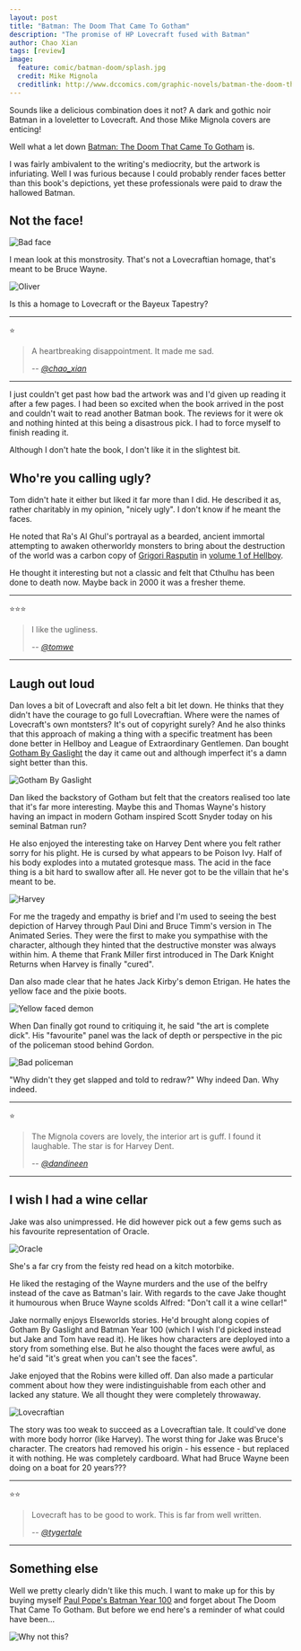 ```yaml
---
layout: post
title: "Batman: The Doom That Came To Gotham"
description: "The promise of HP Lovecraft fused with Batman"
author: Chao Xian
tags: [review]
image:
  feature: comic/batman-doom/splash.jpg
  credit: Mike Mignola
  creditlink: http://www.dccomics.com/graphic-novels/batman-the-doom-that-came-to-gotham
---
```


Sounds like a delicious combination does it not? A dark and gothic noir Batman in a loveletter to Lovecraft. And those Mike Mignola covers are enticing!

Well what a let down [Batman: The Doom That Came To Gotham](http://www.dccomics.com/graphic-novels/batman-the-doom-that-came-to-gotham) is.

I was fairly ambivalent to the writing's mediocrity, but the artwork is infuriating. Well I was furious because I could probably render faces better than this book's depictions, yet these professionals were paid to draw the hallowed Batman.

## Not the face!

![Bad face](/images/comic/batman-doom/face2.jpg)

I mean look at this monstrosity. That's not a Lovecraftian homage, that's meant to be Bruce Wayne.

![Oliver](/images/comic/batman-doom/queen.jpg)

Is this a homage to Lovecraft or the Bayeux Tapestry?

---
 :star:

 > A heartbreaking disappointment. It made me sad.
 >
 > -- <cite>[@chao_xian](https://twitter.com/chao_xian)</cite>

 ---

I just couldn't get past how bad the artwork was and I'd given up reading it after a few pages. I had been so excited when the book arrived in the post and couldn't wait to read another Batman book. The reviews for it were ok and nothing hinted at this being a disastrous pick. I had to force myself to finish reading it.

Although I don't hate the book, I don't like it in the slightest bit.

## Who're you calling ugly?

Tom didn't hate it either but liked it far more than I did. He described it as, rather charitably in my opinion, "nicely ugly". I don't know if he meant the faces.

He noted that Ra's Al Ghul's portrayal as a bearded, ancient immortal attempting to awaken otherworldy monsters to bring about the destruction of the world was a carbon copy of [Grigori Rasputin](http://hellboy.wikia.com/wiki/Grigori_Rasputin) in [volume 1 of Hellboy](http://hellboy.wikia.com/wiki/Seed_of_Destruction).

He thought it interesting but not a classic and felt that Cthulhu has been done to death now. Maybe back in 2000 it was a fresher theme.

---
:star::star::star:

> I like the ugliness.
>
> -- <cite>[@tomwe](https://twitter.com/tomwe)</cite>

---

## Laugh out loud

Dan loves a bit of Lovecraft and also felt a bit let down. He thinks that they didn't have the courage to go full Lovecraftian. Where were the names of Lovecraft's own montsters? It's out of copyright surely? And he also thinks that this approach of making a thing with a specific treatment has been done better in Hellboy and League of Extraordinary Gentlemen. Dan bought [Gotham By Gaslight](http://www.amazon.co.uk/Batman-Gotham-Gaslight-Brian-Augustyn/dp/1401211534/) the day it came out and although imperfect it's a damn sight better than this.

![Gotham By Gaslight](/images/comic/batman-doom/gotham-by-gaslight.jpg)

Dan liked the backstory of Gotham but felt that the creators realised too late that it's far more interesting. Maybe this and Thomas Wayne's history having an impact in modern Gotham inspired Scott Snyder today on his seminal Batman run?

He also enjoyed the interesting take on Harvey Dent where you felt rather sorry for his plight. He is cursed by what appears to be Poison Ivy. Half of his body explodes into a mutated grotesque mass. The acid in the face thing is a bit hard to swallow after all. He never got to be the villain that he's meant to be.

![Harvey](/images/comic/batman-doom/harvey.jpg)

For me the tragedy and empathy is brief and I'm used to seeing the best depiction of Harvey through Paul Dini and Bruce Timm's version in The Animated Series. They were the first to make you sympathise with the character, although they hinted that the destructive monster was always within him. A theme that Frank Miller first introduced in The Dark Knight Returns when Harvey is finally "cured".

Dan also made clear that he hates Jack Kirby's demon Etrigan. He hates the yellow face and the pixie boots.

![Yellow faced demon](/images/comic/batman-doom/etrigan.jpg)

When Dan finally got round to critiquing it, he said "the art is complete dick". His "favourite" panel was the lack of depth or perspective in the pic of the policeman stood behind Gordon.

![Bad policeman](/images/comic/batman-doom/bad-policeman.jpg)

"Why didn't they get slapped and told to redraw?" Why indeed Dan. Why indeed.

---
:star:

> The Mignola covers are lovely, the interior art is guff. I found it laughable. The star is for Harvey Dent.
>
> -- <cite>[@dandineen](https://twitter.com/dandineen)</cite>

---

## I wish I had a wine cellar

Jake was also unimpressed. He did however pick out a few gems such as his favourite representation of Oracle.

![Oracle](/images/comic/batman-doom/oracle.jpg)

She's a far cry from the feisty red head on a kitch motorbike.

He liked the restaging of the Wayne murders and the use of the belfry instead of the cave as Batman's lair. With regards to the cave Jake thought it humourous when Bruce Wayne scolds Alfred: "Don't call it a wine cellar!"

Jake normally enjoys Elseworlds stories. He'd brought along copies of Gotham By Gaslight and Batman Year 100 (which I wish I'd picked instead but Jake and Tom have read it). He likes how characters are deployed into a story from something else. But he also thought the faces were awful, as he'd said "it's great when you can't see the faces".

Jake enjoyed that the Robins were killed off. Dan also made a particular comment about how they were indistinguishable from each other and lacked any stature. We all thought they were completely throwaway.

![Lovecraftian](/images/comic/batman-doom/lovecraft.jpg)

The story was too weak to succeed as a Lovecraftian tale. It could've done with more body horror (like Harvey). The worst thing for Jake was Bruce's character. The creators had removed his origin - his essence - but replaced it with nothing. He was completely cardboard. What had Bruce Wayne been doing on a boat for 20 years???

---
:star::star:

> Lovecraft has to be good to work. This is far from well written.
>
> -- <cite>[@tygertale](https://twitter.com/tygertale)</cite>

---

## Something else

Well we pretty clearly didn't like this much. I want to make up for this by buying myself [Paul Pope's Batman Year 100](http://www.amazon.co.uk/Batman-Year-One-Hundred-TP/dp/1401211925) and forget about The Doom That Came To Gotham. But before we end here's a reminder of what could have been...

![Why not this?](/images/comic/batman-doom/cover3.jpg)
